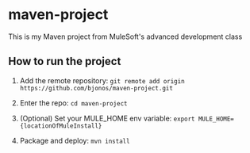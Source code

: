 # maven-project

This is my Maven project from MuleSoft's advanced development class

## How to run the project

1. Add the remote repository: `git remote add origin https://github.com/bjonos/maven-project.git`

1. Enter the repo: `cd maven-project`

1. (Optional) Set your MULE_HOME env variable: `export MULE_HOME={locationOfMuleInstall}`

1. Package and deploy: `mvn install`
